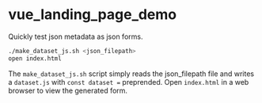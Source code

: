 # vue_landing_page_demo

Quickly test json metadata as json forms.
```sh
./make_dataset_js.sh <json_filepath>
open index.html
```

The `make_dataset_js.sh` script simply reads the json_filepath file and writes a `dataset.js` with `const dataset =` preprended.  Open `index.html` in a web browser to view the generated form.